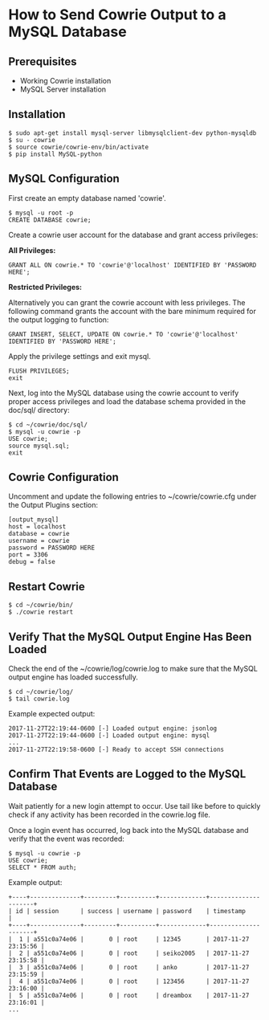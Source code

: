 # How to Send Cowrie Output to a MySQL Database


## Prerequisites

* Working Cowrie installation
* MySQL Server installation


## Installation

```
$ sudo apt-get install mysql-server libmysqlclient-dev python-mysqldb
$ su - cowrie
$ source cowrie/cowrie-env/bin/activate
$ pip install MySQL-python
```


## MySQL Configuration

First create an empty database named 'cowrie'.
```
$ mysql -u root -p
CREATE DATABASE cowrie;
```

Create a cowrie user account for the database and grant access privileges:

**All Privileges:**

```
GRANT ALL ON cowrie.* TO 'cowrie'@'localhost' IDENTIFIED BY 'PASSWORD HERE';

```

**Restricted Privileges:**

Alternatively you can grant the cowrie account with less privileges. The following command grants the account with the
bare minimum required for the output logging to function:

```
GRANT INSERT, SELECT, UPDATE ON cowrie.* TO 'cowrie'@'localhost' IDENTIFIED BY 'PASSWORD HERE';
```

Apply the privilege settings and exit mysql.
```
FLUSH PRIVILEGES;
exit
```

Next, log into the MySQL database using the cowrie account to verify proper access privileges and load the database schema provided in the doc/sql/ directory:
```
$ cd ~/cowrie/doc/sql/
$ mysql -u cowrie -p
USE cowrie;
source mysql.sql;
exit
```


## Cowrie Configuration

Uncomment and update the following entries to ~/cowrie/cowrie.cfg under the Output Plugins section:

```
[output_mysql]
host = localhost
database = cowrie
username = cowrie
password = PASSWORD HERE
port = 3306
debug = false
```


## Restart Cowrie

```
$ cd ~/cowrie/bin/
$ ./cowrie restart
```


## Verify That the MySQL Output Engine Has Been Loaded

Check the end of the ~/cowrie/log/cowrie.log to make sure that the MySQL output engine has loaded successfully.
```
$ cd ~/cowrie/log/
$ tail cowrie.log
```

Example expected output:
```
2017-11-27T22:19:44-0600 [-] Loaded output engine: jsonlog
2017-11-27T22:19:44-0600 [-] Loaded output engine: mysql
...
2017-11-27T22:19:58-0600 [-] Ready to accept SSH connections

```


## Confirm That Events are Logged to the MySQL Database
Wait patiently for a new login attempt to occur.  Use tail like before to quickly check if any activity has 
been recorded in the cowrie.log file.

Once a login event has occurred, log back into the MySQL database and verify that the event was recorded:

```
$ mysql -u cowrie -p
USE cowrie;
SELECT * FROM auth;
```

Example output:
```
+----+--------------+---------+----------+-------------+---------------------+
| id | session      | success | username | password    | timestamp           |
+----+--------------+---------+----------+-------------+---------------------+
|  1 | a551c0a74e06 |       0 | root     | 12345       | 2017-11-27 23:15:56 |
|  2 | a551c0a74e06 |       0 | root     | seiko2005   | 2017-11-27 23:15:58 |
|  3 | a551c0a74e06 |       0 | root     | anko        | 2017-11-27 23:15:59 |
|  4 | a551c0a74e06 |       0 | root     | 123456      | 2017-11-27 23:16:00 |
|  5 | a551c0a74e06 |       0 | root     | dreambox    | 2017-11-27 23:16:01 |
...
```
